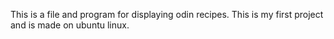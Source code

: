 This is a file and program for displaying odin recipes. 
This is my first project and is made on ubuntu linux. 

